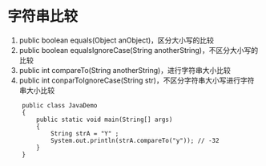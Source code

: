 # 字符串比较
1. public boolean equals(Object anObject)，区分大小写的比较
2. public boolean equalsIgnoreCase(String anotherString)，不区分大小写的比较
3. public int compareTo(String anotherString)，进行字符串大小比较
4. public int conparToIgnoreCase(String str)，不区分字符串大小写进行字符串大小比较
```
	public class JavaDemo
	{
		public static void main(String[] args)
		{ 
			String strA = "Y" ;
			System.out.println(strA.compareTo("y")); // -32
		}
	}
```
